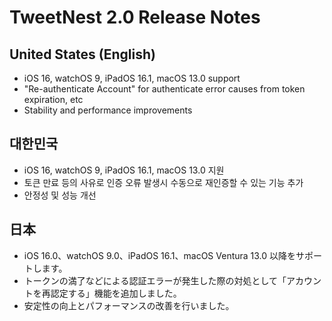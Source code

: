 # TweetNest 2.0 Release Notes

## United States (English)

* iOS 16, watchOS 9, iPadOS 16.1, macOS 13.0 support
* "Re-authenticate Account" for authenticate error causes from token expiration, etc
* Stability and performance improvements


## 대한민국

* iOS 16, watchOS 9, iPadOS 16.1, macOS 13.0 지원
* 토큰 만료 등의 사유로 인증 오류 발생시 수동으로 재인증할 수 있는 기능 추가
* 안정성 및 성능 개선

## 日本

* iOS 16.0、watchOS 9.0、iPadOS 16.1、macOS Ventura 13.0 以降をサポートします。
* トークンの満了などによる認証エラーが発生した際の対処として「アカウントを再認定する」機能を追加しました。
* 安定性の向上とパフォーマンスの改善を行いました。
